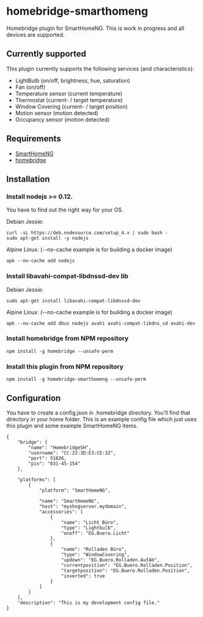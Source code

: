 # homebridge-smarthomeng
Homebridge plugin for SmartHomeNG. This is work in progress and all devices are supported.

## Currently supported
This plugin currently supports the following services (and characteristics):

* LightBulb (on/off, brightness, hue, saturation)
* Fan (on/off)
* Temperature sensor (current temperature)
* Thermostat (current- / target temperature)
* Window Covering (current- / target position)
* Motion sensor (motion detected)
* Occupancy sensor (motion detected)

## Requirements
* [SmartHomeNG](https://github.com/smarthomeNG/smarthome)
* [homebridge](https://www.npmjs.com/package/homebridge)

## Installation
### Install nodejs >= 0.12.
You have to find out the right way for your OS. 


Debian Jessie:

	curl -sL https://deb.nodesource.com/setup_4.x | sudo bash -
	sudo apt-get install -y nodejs

Alpine Linux: (--no-cache example is for building a docker image)

	apk --no-cache add nodejs

### Install libavahi-compat-libdnssd-dev lib
Debian Jessie:

	sudo apt-get install libavahi-compat-libdnssd-dev

Alpine Linux: (--no-cache example is for building a docker image)

	apk --no-cache add dbus nodejs avahi avahi-compat-libdns_sd avahi-dev

### Install homebridge from NPM repository

	npm install -g homebridge --unsafe-perm


### Install this plugin from NPM repository

	npm install -g homebridge-smarthomeng --unsafe-perm


## Configuration
You have to create a config.json in .homebridge directory. You'll find that directory in your home folder. This is an example config file which just uses this plugin and some example SmartHomeNG items.

	{
	    "bridge": {
	        "name": "HomebridgeSH",
	        "username": "CC:22:3D:E3:CE:32",
	        "port": 51826,
	        "pin": "031-45-154"
	    },
	
	    "platforms": [
	        {
	            "platform": "SmartHomeNG",
	             
	            "name": "SmartHomeNG",
	            "host": "myshngserver.mydomain",
	            "accessories": [
	                {
	                    "name": "Licht Büro",
	                    "type": "Lightbulb",
	                    "onoff": "EG.Buero.Licht"
	                },
	                {
	                    "name": "Rolladen Büro",
	                    "type": "WindowCovering",
	                    "updown": "EG.Buero.Rolladen.AufAb",
	                    "currentposition": "EG.Buero.Rolladen.Position",
	                    "targetposition": "EG.Buero.Rolladen.Position",
	                    "inverted": true
	                }
	            ]
	        }
	    ],
	    "description": "This is my development config file."
	}

